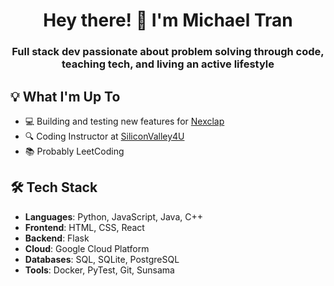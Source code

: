 <h1 align="center">Hey there! 👋 I'm Michael Tran</h1>

<h3 align="center">Full stack dev passionate about problem solving through code, teaching tech, and living an active lifestyle</h3>

## 💡 What I'm Up To

- 💻 Building and testing new features for [Nexclap](https://www.nexclap.com/)
- 🔍 Coding Instructor at [SiliconValley4U](https://www.siliconvalley4u.com/) 
- 📚 Probably LeetCoding

## 🛠️ Tech Stack

- **Languages**: Python, JavaScript, Java, C++
- **Frontend**: HTML, CSS, React
- **Backend**: Flask
- **Cloud**: Google Cloud Platform
- **Databases**: SQL, SQLite, PostgreSQL
- **Tools**: Docker, PyTest, Git, Sunsama


